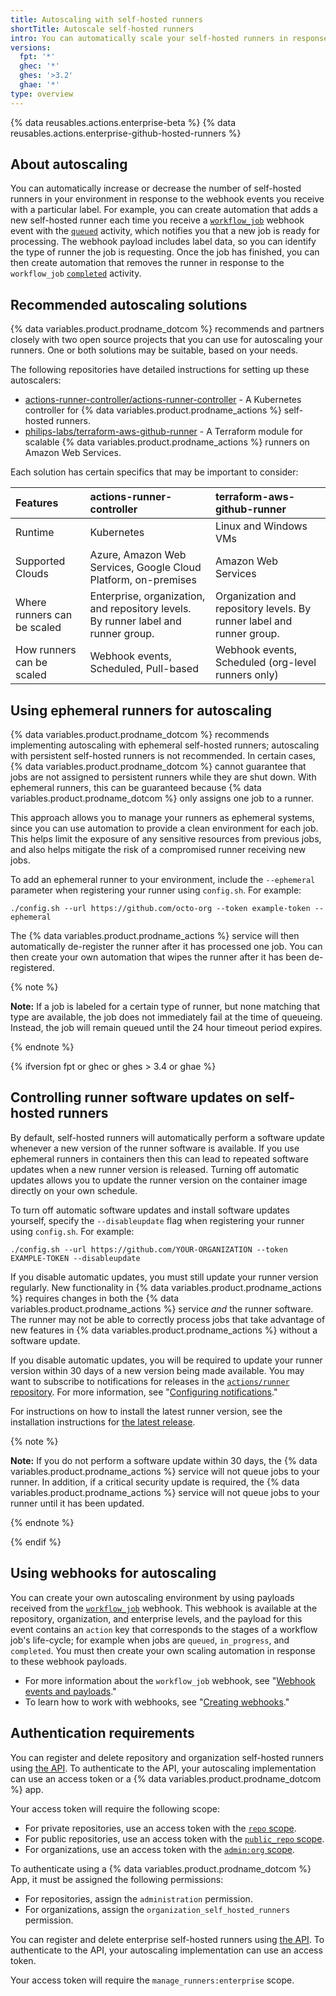 ```yaml
---
title: Autoscaling with self-hosted runners
shortTitle: Autoscale self-hosted runners
intro: You can automatically scale your self-hosted runners in response to webhook events.
versions:
  fpt: '*'
  ghec: '*'
  ghes: '>3.2'
  ghae: '*'
type: overview
---
```


{% data reusables.actions.enterprise-beta %}
{% data reusables.actions.enterprise-github-hosted-runners %}

## About autoscaling

You can automatically increase or decrease the number of self-hosted runners in your environment in response to the webhook events you receive with a particular label. For example, you can create automation that adds a new self-hosted runner each time you receive a [`workflow_job`](/developers/webhooks-and-events/webhooks/webhook-events-and-payloads#workflow_job) webhook event with the  [`queued`](/developers/webhooks-and-events/webhooks/webhook-events-and-payloads#workflow_job) activity, which notifies you that a new job is ready for processing. The webhook payload includes label data, so you can identify the type of runner the job is requesting. Once the job has finished, you can then create automation that removes the runner in response to the `workflow_job` [`completed`](/developers/webhooks-and-events/webhooks/webhook-events-and-payloads#workflow_job) activity. 

## Recommended autoscaling solutions

{% data variables.product.prodname_dotcom %} recommends and partners closely with two open source projects that you can use for autoscaling your runners. One or both solutions may be suitable, based on your needs. 

The following repositories have detailed instructions for setting up these autoscalers: 

- [actions-runner-controller/actions-runner-controller](https://github.com/actions-runner-controller/actions-runner-controller) - A Kubernetes controller for {% data variables.product.prodname_actions %} self-hosted runners.
- [philips-labs/terraform-aws-github-runner](https://github.com/philips-labs/terraform-aws-github-runner) - A Terraform module for scalable {% data variables.product.prodname_actions %} runners on Amazon Web Services.

Each solution has certain specifics that may be important to consider:

| **Features** | **actions-runner-controller** | **terraform-aws-github-runner** |
| :--- | :--- | :--- |
| Runtime | Kubernetes | Linux and Windows VMs |
| Supported Clouds | Azure, Amazon Web Services, Google Cloud Platform, on-premises | Amazon Web Services |
| Where runners can be scaled | Enterprise, organization, and repository levels. By runner label and runner group. | Organization and repository levels. By runner label and runner group. |
| How runners can be scaled | Webhook events, Scheduled, Pull-based | Webhook events, Scheduled (org-level runners only) |

## Using ephemeral runners for autoscaling

{% data variables.product.prodname_dotcom %} recommends implementing autoscaling with ephemeral self-hosted runners; autoscaling with persistent self-hosted runners is not recommended. In certain cases, {% data variables.product.prodname_dotcom %} cannot guarantee that jobs are not assigned to persistent runners while they are shut down. With ephemeral runners, this can be guaranteed because {% data variables.product.prodname_dotcom %} only assigns one job to a runner.

This approach allows you to manage your runners as ephemeral systems, since you can use automation to provide a clean environment for each job. This helps limit the exposure of any sensitive resources from previous jobs, and also helps mitigate the risk of a compromised runner receiving new jobs.  

To add an ephemeral runner to your environment, include the `--ephemeral` parameter when registering your runner using `config.sh`. For example:

```shell
./config.sh --url https://github.com/octo-org --token example-token --ephemeral
```

The {% data variables.product.prodname_actions %} service will then automatically de-register the runner after it has processed one job. You can then create your own automation that wipes the runner after it has been de-registered.

{% note %}

**Note:**  If a job is labeled for a certain type of runner, but none matching that type are available, the job does not immediately fail at the time of queueing. Instead, the job will remain queued until the 24 hour timeout period expires.

{% endnote %}

{% ifversion fpt or ghec or ghes > 3.4 or ghae %}

## Controlling runner software updates on self-hosted runners

By default, self-hosted runners will automatically perform a software update whenever a new version of the runner software is available.  If you use ephemeral runners in containers then this can lead to repeated software updates when a new runner version is released.  Turning off automatic updates allows you to update the runner version on the container image directly on your own schedule.

To turn off automatic software updates and install software updates yourself, specify the `--disableupdate` flag when registering your runner using `config.sh`. For example:

```shell
./config.sh --url https://github.com/YOUR-ORGANIZATION --token EXAMPLE-TOKEN --disableupdate
```

If you disable automatic updates, you must still update your runner version regularly.  New functionality in {% data variables.product.prodname_actions %} requires changes in both the {% data variables.product.prodname_actions %} service _and_ the runner software.  The runner may not be able to correctly process jobs that take advantage of new features in {% data variables.product.prodname_actions %} without a software update.

If you disable automatic updates, you will be required to update your runner version within 30 days of a new version being made available.  You may want to subscribe to notifications for releases in the [`actions/runner` repository](https://github.com/actions/runner/releases). For more information, see "[Configuring notifications](/account-and-profile/managing-subscriptions-and-notifications-on-github/setting-up-notifications/configuring-notifications#about-custom-notifications)."

For instructions on how to install the latest runner version, see the installation instructions for [the latest release](https://github.com/actions/runner/releases).

{% note %}

**Note:** If you do not perform a software update within 30 days, the {% data variables.product.prodname_actions %} service will not queue jobs to your runner.  In addition, if a critical security update is required, the {% data variables.product.prodname_actions %} service will not queue jobs to your runner until it has been updated.

{% endnote %}

{% endif %}

## Using webhooks for autoscaling

You can create your own autoscaling environment by using payloads received from the [`workflow_job`](/developers/webhooks-and-events/webhooks/webhook-events-and-payloads#workflow_job) webhook. This webhook is available at the repository, organization, and enterprise levels, and the payload for this event contains an `action` key that corresponds to the stages of a workflow job's life-cycle; for example when jobs are `queued`, `in_progress`, and `completed`. You must then create your own scaling automation in response to these webhook payloads.

- For more information about the `workflow_job` webhook, see "[Webhook events and payloads](/developers/webhooks-and-events/webhooks/webhook-events-and-payloads#workflow_job)."
- To learn how to work with webhooks, see "[Creating webhooks](/developers/webhooks-and-events/webhooks/creating-webhooks)."

## Authentication requirements

You can register and delete repository and organization self-hosted runners using [the API](/rest/reference/actions#self-hosted-runners). To authenticate to the API, your autoscaling implementation can use an access token or a {% data variables.product.prodname_dotcom %} app. 

Your access token will require the following scope:

- For private repositories, use an access token with the [`repo` scope](/apps/building-oauth-apps/understanding-scopes-for-oauth-apps/#available-scopes).
- For public repositories, use an access token with the [`public_repo` scope](/apps/building-oauth-apps/understanding-scopes-for-oauth-apps/#available-scopes).
- For organizations, use an access token with the [`admin:org` scope](/apps/building-oauth-apps/understanding-scopes-for-oauth-apps/#available-scopes).

To  authenticate using a {% data variables.product.prodname_dotcom %} App, it must be assigned the following permissions:
- For repositories, assign the `administration` permission.
- For organizations, assign the `organization_self_hosted_runners` permission.

You can register and delete enterprise self-hosted runners using [the API](/rest/reference/actions#self-hosted-runners). To authenticate to the API, your autoscaling implementation can use an access token.

Your access token will require the `manage_runners:enterprise` scope.
